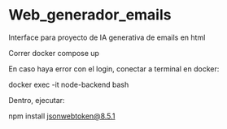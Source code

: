 # Web_generador_emails
Interface para proyecto de IA generativa de emails en html

Correr docker compose up

En caso haya error con el login, conectar a terminal en docker:

docker exec -it node-backend bash

Dentro, ejecutar:

npm install jsonwebtoken@8.5.1